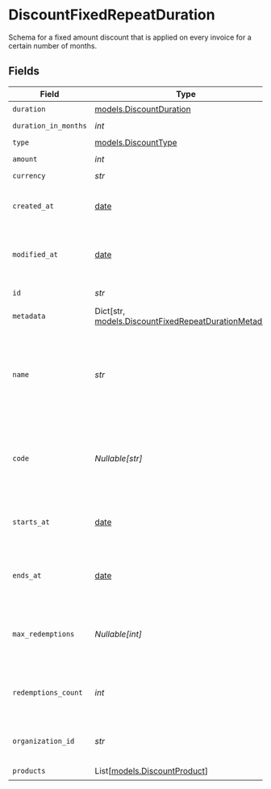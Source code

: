 # DiscountFixedRepeatDuration

Schema for a fixed amount discount that is applied on every invoice
for a certain number of months.


## Fields

| Field                                                                                                     | Type                                                                                                      | Required                                                                                                  | Description                                                                                               | Example                                                                                                   |
| --------------------------------------------------------------------------------------------------------- | --------------------------------------------------------------------------------------------------------- | --------------------------------------------------------------------------------------------------------- | --------------------------------------------------------------------------------------------------------- | --------------------------------------------------------------------------------------------------------- |
| `duration`                                                                                                | [models.DiscountDuration](../models/discountduration.md)                                                  | :heavy_check_mark:                                                                                        | N/A                                                                                                       |                                                                                                           |
| `duration_in_months`                                                                                      | *int*                                                                                                     | :heavy_check_mark:                                                                                        | N/A                                                                                                       |                                                                                                           |
| `type`                                                                                                    | [models.DiscountType](../models/discounttype.md)                                                          | :heavy_check_mark:                                                                                        | N/A                                                                                                       |                                                                                                           |
| `amount`                                                                                                  | *int*                                                                                                     | :heavy_check_mark:                                                                                        | N/A                                                                                                       |                                                                                                           |
| `currency`                                                                                                | *str*                                                                                                     | :heavy_check_mark:                                                                                        | N/A                                                                                                       |                                                                                                           |
| `created_at`                                                                                              | [date](https://docs.python.org/3/library/datetime.html#date-objects)                                      | :heavy_check_mark:                                                                                        | Creation timestamp of the object.                                                                         |                                                                                                           |
| `modified_at`                                                                                             | [date](https://docs.python.org/3/library/datetime.html#date-objects)                                      | :heavy_check_mark:                                                                                        | Last modification timestamp of the object.                                                                |                                                                                                           |
| `id`                                                                                                      | *str*                                                                                                     | :heavy_check_mark:                                                                                        | The ID of the object.                                                                                     |                                                                                                           |
| `metadata`                                                                                                | Dict[str, [models.DiscountFixedRepeatDurationMetadata](../models/discountfixedrepeatdurationmetadata.md)] | :heavy_check_mark:                                                                                        | N/A                                                                                                       |                                                                                                           |
| `name`                                                                                                    | *str*                                                                                                     | :heavy_check_mark:                                                                                        | Name of the discount. Will be displayed to the customer when the discount is applied.                     |                                                                                                           |
| `code`                                                                                                    | *Nullable[str]*                                                                                           | :heavy_check_mark:                                                                                        | Code customers can use to apply the discount during checkout.                                             |                                                                                                           |
| `starts_at`                                                                                               | [date](https://docs.python.org/3/library/datetime.html#date-objects)                                      | :heavy_check_mark:                                                                                        | Timestamp after which the discount is redeemable.                                                         |                                                                                                           |
| `ends_at`                                                                                                 | [date](https://docs.python.org/3/library/datetime.html#date-objects)                                      | :heavy_check_mark:                                                                                        | Timestamp after which the discount is no longer redeemable.                                               |                                                                                                           |
| `max_redemptions`                                                                                         | *Nullable[int]*                                                                                           | :heavy_check_mark:                                                                                        | Maximum number of times the discount can be redeemed.                                                     |                                                                                                           |
| `redemptions_count`                                                                                       | *int*                                                                                                     | :heavy_check_mark:                                                                                        | Number of times the discount has been redeemed.                                                           |                                                                                                           |
| `organization_id`                                                                                         | *str*                                                                                                     | :heavy_check_mark:                                                                                        | The organization ID.                                                                                      | 1dbfc517-0bbf-4301-9ba8-555ca42b9737                                                                      |
| `products`                                                                                                | List[[models.DiscountProduct](../models/discountproduct.md)]                                              | :heavy_check_mark:                                                                                        | N/A                                                                                                       |                                                                                                           |
